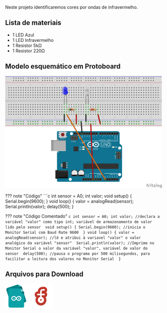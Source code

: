 Neste projeto identificaremos cores por ondas de infravermelho.

## Lista de materiais

 - 1 LED Azul
 - 1 LED Infravermelho
 - 1 Resistor 5kΩ
 - 1 Resistor 220Ω

## Modelo esquemático em Protoboard

![Modelo esquemático](../arq/proj15.png)

??? note "Código"
    ```c
    int sensor = A0;
    int valor; 
    void setup() {
      Serial.begin(9600); 
    }
    void loop() {
      valor = analogRead(sensor); 
      Serial.println(valor);
      delay(500); 
    }


??? note "Código Comentado"
    ```c
    int sensor = A0;
    int valor; //declara a variável "valor" como tipo int; variável de armazenamento de valor lido pelo sensor 
    void setup() {
      Serial.begin(9600); //inicia o Monitor Serial com Baud Rate 9600 
    }
    void loop() {
      valor = analogRead(sensor); //lê e atribui à variavel "valor" o valor analógico da variável "sensor" 
      Serial.println(valor); //Imprime no Monitor Serial o valor da variável "valor", variável de valor do sensor 
      delay(500); //pausa o programa por 500 milisegundos, para facilitar a leitura dos valores no Monitor Serial 
    }
    ```

## Arquivos para Download

[![Arquivo ino](../arq/ino.png)](../arq/proj15.ino)          [![Arquivo fzz](../arq/fzz.png)](../arq/proj15.fzz)

